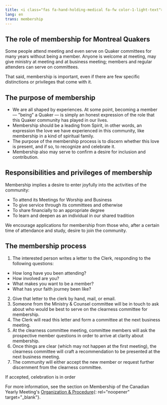 ```yaml
---
title: <i class="fas fa-hand-holding-medical fa-fw color-1-light-text"></i> Membership
lang: en
trans: membership
---
```

## The role of membership for Montreal Quakers
Some people attend meeting and even serve on Quaker committees for many years without being a member. Anyone is welcome at meeting, may give ministry at meeting and at business meeting; members and regular attenders can serve on committees. 

That said, membership is important, even if there are few specific distinctions or privileges that come with it.

## The purpose of membership
* We are all shaped by experiences. At some point, becoming a member — "being" a Quaker — is simply an honest expression of the role that this Quaker community has played in our lives.
* Membership should be a leading from Spirit, in other words, an expression the love we have experienced in this community, like membership in a kind of spiritual family.
* The purpose of the membership process is to discern whether this love is present, and if so, to recognize and celebrate it.
* Membership also may serve to confirm a desire for inclusion and contribution.

## Responsibilities and privileges of membership
Membership implies a desire to enter joyfully into the activities of the community:
* To attend its Meetings for Worship and Business
* To give service through its committees and otherwise
* To share financially to an appropriate degree
* To learn and deepen as an individual in our shared tradition

We encourage applications for membership from those who, after a certain time of attendance and study, desire to join the community.
## The membership process
1. The interested person writes a letter to the Clerk, responding to the following questions:
  * How long have you been attending?
  * How involved are you?
  * What makes you want to be a member?
  * What has your faith journey been like?
2. Give that letter to the clerk by hand, mail, or email.
3. Someone from the Ministry & Counsel committee will be in touch to ask about who would be best to serve on the clearness committee for membership.
4. The Clerk will read this letter and form a committee at the next business meeting.
5. At the clearness committee meeting, committee members will ask the prospective member questions in order to arrive at clarity about membership.
6. Once things are clear (which may not happen at the first meeting), the clearness committee will craft a recommendation to be presented at the next business meeting.
7. The community will either accept the new member or request further discernment from the clearness committee.

If accepted, celebration is in order <i class="fas fa-birthday-cake fa-fw color-1-text"></i>

For more information, see the section on Membership of the Canadian Yearly Meeting's [Organization & Procedure](https://quaker.ca/cympublications/organization-and-procedure/#CHAPTER_3_Membership){: rel="noopener" target="_blank"}.
